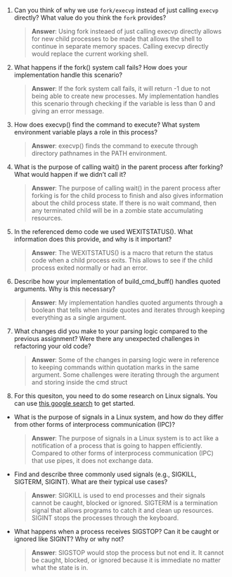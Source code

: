 1. Can you think of why we use `fork/execvp` instead of just calling `execvp` directly? What value do you think the `fork` provides?

    > **Answer**: Using fork insteaed of just calling execvp directly allows for new child processes to be made that
	 > allows the shell to continue in separate memory spaces. Calling execvp directly would replace the current working
	 > shell.

2. What happens if the fork() system call fails? How does your implementation handle this scenario?

    > **Answer**:  If the fork system call fails, it will return -1 due to not being able to create new processes. My
	 > implementation handles this scenario through checking if the variable is less than 0 and giving an error message.

3. How does execvp() find the command to execute? What system environment variable plays a role in this process?

    > **Answer**:  execvp() finds the command to execute through directory pathnames in the PATH environment.

4. What is the purpose of calling wait() in the parent process after forking? What would happen if we didn’t call it?

    > **Answer**:  The purpose of calling wait() in the parent process after forking is for the child process to finish
	 > and also gives information about the child process state. If there is no wait command, then any terminated child
	 > will be in a zombie state accumulating resources.

5. In the referenced demo code we used WEXITSTATUS(). What information does this provide, and why is it important?

    > **Answer**:  The WEXITSTATUS() is a macro that return the status code when a child process exits. This allows to
	 > see if the child process exited normally or had an error. 

6. Describe how your implementation of build_cmd_buff() handles quoted arguments. Why is this necessary?

    > **Answer**:  My implementation handles quoted arguments through a boolean that tells when
	 > inside quotes and iterates through keeping everything as a single argument.

7. What changes did you make to your parsing logic compared to the previous assignment? Were there any unexpected challenges in refactoring your old code?

    > **Answer**:  Some of the changes in parsing logic were in reference to keeping commands within quotation marks in
	 > the same argument. Some challenges were iterating through the argument and storing inside the cmd struct

8. For this quesiton, you need to do some research on Linux signals. You can use [this google search](https://www.google.com/search?q=Linux+signals+overview+site%3Aman7.org+OR+site%3Alinux.die.net+OR+site%3Atldp.org&oq=Linux+signals+overview+site%3Aman7.org+OR+site%3Alinux.die.net+OR+site%3Atldp.org&gs_lcrp=EgZjaHJvbWUyBggAEEUYOdIBBzc2MGowajeoAgCwAgA&sourceid=chrome&ie=UTF-8) to get started.

- What is the purpose of signals in a Linux system, and how do they differ from other forms of interprocess communication (IPC)?

    > **Answer**:  The purpose of signals in a Linux system is to act like a notification of a process that is going to
	 > happen efficiently. Compared to other forms of interprocess communication (IPC) that use pipes, it does not
	 > exchange data.

- Find and describe three commonly used signals (e.g., SIGKILL, SIGTERM, SIGINT). What are their typical use cases?

    > **Answer**:  SIGKILL is used to end processes and their signals cannot be caught, blocked or ignored. SIGTERM is a
	 > termination signal that allows programs to catch it and clean up resources. SIGINT stops the processes through the
	 > keyboard.

- What happens when a process receives SIGSTOP? Can it be caught or ignored like SIGINT? Why or why not?

    > **Answer**:  SIGSTOP would stop the process but not end it. It cannot be caught, blocked, or ignored because it is
	 > immediate no matter what the state is in.
